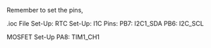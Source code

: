 Remember to set the pins,

.ioc File Set-Up:
RTC Set-Up:
  I1C Pins:
    PB7: I2C1_SDA
    PB6: I2C_SCL
  
  MOSFET Set-Up
    PA8: TIM1_CH1

    
